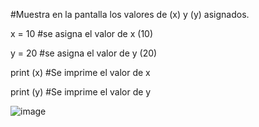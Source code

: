 #Muestra en la pantalla los valores de (x) y (y) asignados.

x = 10     #se asigna el valor de x (10)

y = 20     #se asigna el valor de y (20)

print (x)  #Se imprime el valor de x

print (y)  #Se imprime el valor de y

![image](https://github.com/user-attachments/assets/b5043e00-cc5c-49e7-9b38-ec8ac75f4c94)
